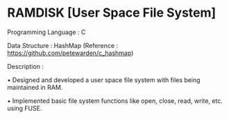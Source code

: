 # RAMDISK [User Space File System]

Programming Language : C

Data Structure : HashMap (Reference : https://github.com/petewarden/c_hashmap)

Description :

• Designed and developed a user space file system with files being maintained in RAM.

• Implemented basic file system functions like open, close, read, write, etc. using FUSE.
